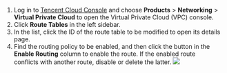 1. Log in to [Tencent Cloud Console](https://console.cloud.tencent.com/) and choose **Products** > **Networking** > **Virtual Private Cloud** to open the Virtual Private Cloud (VPC) console.
2. Click **Route Tables** in the left sidebar.
3. In the list, click the ID of the route table to be modified to open its details page.
4. Find the routing policy to be enabled, and then click the button in the **Enable Routing** column to enable the route. If the enabled route conflicts with another route, disable or delete the latter.
![](https://main.qcloudimg.com/raw/ccef9e5db278b9587e6bdf43f0cf27cc.png)

